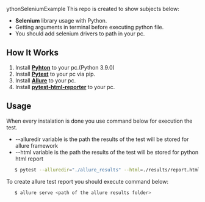 ythonSeleniumExample
This repo is created to show subjects below:

* **Selenium** library usage with Python.
* Getting arguments in terminal before executing python file.
* You should add selenium drivers to path in your pc.

[Pyhton]: https://www.python.org/
[Pytest]: https://docs.pytest.org/en/6.2.x/getting-started.html
[Allure]: https://docs.qameta.io/allure/
[pytest-html-reporter]: https://github.com/prashanth-sams/pytest-html-reporter
## How It Works

1. Install **[Pyhton]** to your pc.(Python 3.9.0)
2. Install **[Pytest]** to your pc via pip.
3. Install **[Allure]** to your pc.
4. Install **[pytest-html-reporter]** to your pc.

## Usage
When every instalation is done you use command below for execution the test.
* --alluredir variable is the path the results of the test will be stored for allure framework
* --html variable is the path the results of the test will be stored for python html report

 ```sh
    $ pytest --alluredir="./allure_results" --html=./results/report.html 
 ```
To create allure test report you should execute command below:

 ```sh
    $ allure serve <path of the allure results folder>  
 ```